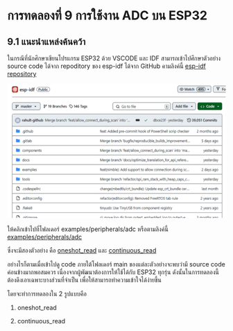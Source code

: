 # การทดลองที่ 9 การใช้งาน ADC บน ESP32

## 9.1 แนะนำแหล่งค้นคว้า

ในกรณีที่นักศึกษาเขียนโปรแกรม ESP32 ด้วย VSCODE และ IDF  สามารถเข้าไปศึกษาตัวอย่าง source code ได้จาก repoditory ของ esp-idf ได้จาก GitHub คามลิงค์นี้ [esp-idf repository](https://github.com/espressif/esp-idf)


![alt text](./Pictures/image-03.png)


ให้คลิกเข้าไปที่โฟลเดอร์ examples/peripherals/adc หรือตามลิงค์นี้  [examples/peripherals/adc](https://github.com/espressif/esp-idf/tree/master/examples/peripherals/adc) 


ซึ่งจะมีสองตัวอย่าง คือ [oneshot_read](https://github.com/espressif/esp-idf/tree/master/examples/peripherals/adc/oneshot_read)  และ [continuous_read](https://github.com/espressif/esp-idf/tree/master/examples/peripherals/adc/continuous_read)


อย่างไรก็ตามเมื่อเข้าไปดู code ภายใต้โฟลเดอร์ main ของแต่ละตัวอย่างจะพบว่ามี source code ค่อนข้างมากพอสมควร เนื่องจากผู้พัฒนาต้องการให้ใช้ได้กับ ESP32 ทุกรุ่น ดังนั้นในการทดลองนี้ ต้องดึงเอาเฉพาะบางส่วนที่จำเป็น เพื่อให้สามารถทำความเข้าใจได้ง่ายขึ้น

โดยจะทำการทดลองใน 2 รูปแบบคือ  

1. oneshot_read

2. continuous_read